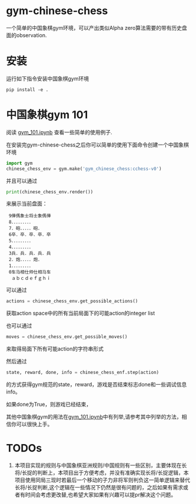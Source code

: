 # gym-chinese-chess
一个简单的中国象棋gym环境，可以产出类似Alpha zero算法需要的带有历史盘面的observation.

# 安装
运行如下指令安装中国象棋gym环境

```shell script
pip install -e .
```

# 中国象棋gym 101
阅读 [gym_101.ipynb](ipynbs/gym_101.ipynb) 查看一些简单的使用例子.

在安装完gym-chinese-chess之后你可以简单的使用下面命令创建一个中国象棋环境
```python
import gym
chinese_chess_env = gym.make('gym_chinese_chess:cchess-v0')
```

并且可以通过
```python
print(chinese_chess_env.render())
```
来展示当前盘面：

```text
 9俥傌象士将士象傌俥
 8．．．．．．．．．
 7．砲．．．．．砲．
 6卒．卒．卒．卒．卒
 5．．．．．．．．．
 4．．．．．．．．．
 3兵．兵．兵．兵．兵
 2．炮．．．．．炮．
 1．．．．．．．．．
 0车马相仕帅仕相马车
  ａｂｃｄｅｆｇｈｉ
```

可以通过

```python
actions = chinese_chess_env.get_possible_actions()
```

获取action space中的所有当前局面下的可能action的integer list

也可以通过
```python
moves = chinese_chess_env.get_possible_moves()
```
来取得局面下所有可能action的字符串形式

然后通过
```python
state, reward, done, info = chinese_chess_enf.step(action)
```
的方式获得gym规范的state，reward，游戏是否结束标志done和一些调试信息info。

如果done为True，则游戏已经结束，

其他中国象棋gym的用法在[gym_101.ipynb](ipynbs/gym_101.ipynb)中有列举,请参考其中列举的方法，相信你可以很快上手。

# TODOs
1. 本项目实现的规则与中国象棋亚洲规则/中国规则有一些区别，主要体现在长将/长捉的判断上，本项目出于方便考虑，并没有准确实现长将/长捉逻辑，本项目使用同局三现时若最后一个移动的子力非将军则判负这一简单逻辑来替代长将/长捉判断,这个逻辑在一些情况下仍然是很有问题的，之后如果有需求或者有时间会考虑更改替,也希望大家如果有兴趣可以提pr解决这个问题。